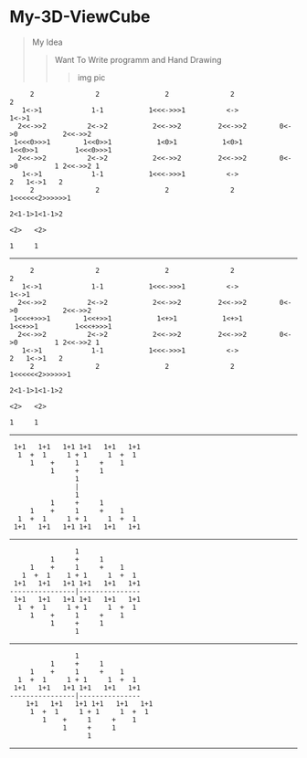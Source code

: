 # My-3D-ViewCube

>My Idea 
>>Want To Write programm and Hand Drawing
>>>img pic

                                                                                             
         2               2                2               2                              2            
       1<->1            1-1           1<<<->>>1          <->                           1<->1         
      2<<->>2          2<->2           2<<->>2         2<<->>2        0<->0           2<<->>2        
     1<<<0>>>1        1<<0>>1           1<0>1           1<0>1        1<<0>>1         1<<<0>>>1        
      2<<->>2          2<->2           2<<->>2         2<<->>2        0<->0         1 2<<->>2 1      
       1<->1            1-1           1<<<->>>1          <->                       2   1<->1   2      
         2               2                2               2                       1<<<<<<2>>>>>>1     
                                                                                   2<1-1>1<1-1>2     
                                                                                     <2>   <2>          
                                                                                      1     1  
------------------------------------------------------------------------------------------------------------------    

         2               2                2               2                              2            
       1<->1            1-1           1<<<->>>1          <->                           1<->1         
      2<<->>2          2<->2           2<<->>2         2<<->>2        0<->0           2<<->>2        
     1<<<+>>>1        1<<+>>1           1<+>1           1<+>1        1<<+>>1         1<<<+>>>1        
      2<<->>2          2<->2           2<<->>2         2<<->>2        0<->0         1 2<<->>2 1      
       1<->1            1-1           1<<<->>>1          <->                       2   1<->1   2      
         2               2                2               2                       1<<<<<<2>>>>>>1     
                                                                                   2<1-1>1<1-1>2     
                                                                                     <2>   <2>          
                                                                                      1     1        
------------------------------------------------------------------------------------------------------------------                                                                              
                                                                                

                                      
     1+1   1+1   1+1 1+1   1+1   1+1   
      1  +  1     1 + 1     1  +  1     
         1    +     1     +    1       
              1     +     1             
                    1                   
                    |                           
                    1                   
              1     +     1             
         1    +     1     +    1                 
      1  +  1     1 + 1     1  +  1     
     1+1   1+1   1+1 1+1   1+1   1+1    
------------------------------------------------------------------------------------------------------------------   

                    1                   
              1     +     1             
         1    +     1     +    1                   
       1  +  1    1 + 1     1  +  1     
     1+1   1+1   1+1 1+1   1+1   1+1    
    ----------------|---------------   
     1+1   1+1   1+1 1+1   1+1   1+1    
      1  +  1     1 + 1     1  +  1     
         1    +     1     +    1        
              1     +     1             
                    1                   
------------------------------------------------------------------------------------------------------------------                     
                    
                    1
              1     +     1
         1    +     1     +    1                  
      1  +  1     1 + 1     1  +  1 
     1+1   1+1   1+1 1+1   1+1   1+1 
    ----------------|--------------- 
        1+1   1+1   1+1 1+1   1+1   1+1
         1  +  1     1 + 1     1  +  1
            1    +     1     +    1
                 1     +     1
                       1
------------------------------------------------------------------------------------------------------------------                                                                                               
          
      
      
      
      
      
      
      
      
      
      
      
       
